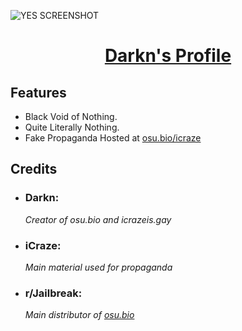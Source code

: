 ![YES SCREENSHOT](https://github.com/NotDarkn/website/assets/73033672/2fe78e31-c251-4012-bde3-981dad72a45b)
<h1><p align="center"><a href="https://osu.bio">Darkn's Profile</a></p></h1>

<h2>Features</h2>
<ul>
  <li>Black Void of Nothing.</li>
  <li>Quite Literally Nothing.</li>
  <li>Fake Propaganda Hosted at <a href="https://osu.bio/icraze">osu.bio/icraze</a></li>
</ul>

<h2>Credits</h2>
<ul>
  <li><h3>Darkn:</h3></li>
    <i>Creator of osu.bio and icrazeis.gay</i>
  <li><h3>iCraze:</h3></li>
    <i>Main material used for propaganda</i>
  <li><h3>r/Jailbreak:</h3></li>
    <i>Main distributor of <a href=osu.bio>osu.bio</a></i>
</ul>
